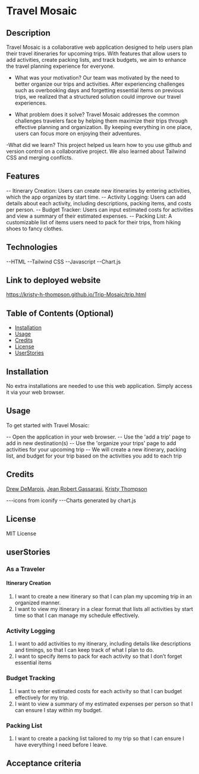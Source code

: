 # Travel Mosaic

## Description
Travel Mosaic is a collaborative web application designed to help users plan their travel itineraries for upcoming trips. With features that allow users to add activities, create packing lists, and track budgets, we aim to enhance the travel planning experience for everyone.

- What was your motivation?
  Our team was motivated by the need to better organize our trips and activities. After experiencing challenges such as overbooking days and forgetting essential items on previous trips, we realized that a structured solution could improve our travel experiences.
  
- What problem does it solve?
  Travel Mosaic addresses the common challenges travelers face by helping them maximize their trips through effective planning and organization. By keeping everything in one place, users can focus more on enjoying their adventures.

-What did we learn?
  This project helped us learn how to you use github and version control on a collaborative project. We also learned about Tailwind CSS and merging conflicts. 
  

## Features
-- Itinerary Creation: Users can create new itineraries by entering activities, which the app organizes by start time.
-- Activity Logging: Users can add details about each activity, including descriptions, packing items, and costs per person.
-- Budget Tracker: Users can input estimated costs for activities and view a summary of their estimated expenses.
-- Packing List: A customizable list of items users need to pack for their trips, from hiking shoes to fancy clothes.

## Technologies
--HTML
--Tailwind CSS
--Javascript
--Chart.js


## Link to deployed website
https://kristy-h-thompson.github.io/Trip-Mosaic/trip.html


## Table of Contents (Optional)
- [Installation](#installation)
- [Usage](#usage)
- [Credits](#credits)
- [License](#license)
- [UserStories](#userStories)


## Installation
No extra installations are needed to use this web application. Simply access it via your web browser.


## Usage
To get started with Travel Mosaic:

-- Open the application in your web browser.
-- Use the 'add a trip' page to add in new destination(s)
-- Use the 'organize your trips' page to add activities for your upcoming trip
-- We will create a new itinerary, packing list, and budget for your trip based on the activities you add to each trip


## Credits
[Drew DeMarois](https://github.com/DDeMarois), [Jean Robert Gassarasi](https://github.com/Gasarasi1), [Kristy Thompson](https://github.com/Kristy-H-Thompson)

---icons from iconify
---Charts generated by chart.js


## License
MIT License


## userStories

### As a Traveler
#### Itinerary Creation
1. I want to create a new itinerary so that I can plan my upcoming trip in an organized manner.
2. I want to view my itinerary in a clear format that lists all activities by start time so that I can manage my schedule effectively.

### Activity Logging
1. I want to add activities to my itinerary, including details like descriptions and timings, so that I can keep track of what I plan to do.
2. I want to specify items to pack for each activity so that I don’t forget essential items

### Budget Tracking
1. I want to enter estimated costs for each activity so that I can budget effectively for my trip.
2. I want to view a summary of my estimated expenses per person so that I can ensure I stay within my budget.

### Packing List
1. I want to create a packing list tailored to my trip so that I can ensure I have everything I need before I leave.


## Acceptance criteria
